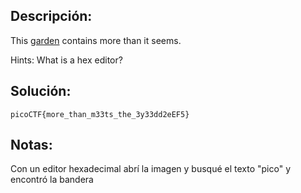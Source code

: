 ## Descripción:
This [garden](https://jupiter.challenges.picoctf.org/static/4153422e18d40363e7ffc7e15a108683/garden.jpg) contains more than it seems.

Hints:
What is a hex editor?

## Solución:
```
picoCTF{more_than_m33ts_the_3y33dd2eEF5}
```

## Notas:
Con un editor hexadecimal abrí la imagen y busqué el texto "pico" y encontró la bandera